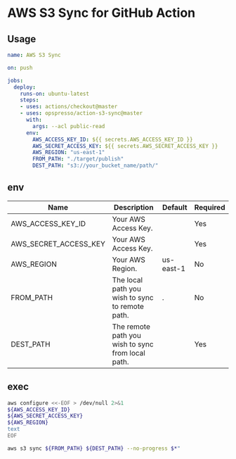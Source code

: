 # AWS S3 Sync for GitHub Action

## Usage

```yaml
name: AWS S3 Sync

on: push

jobs:
  deploy:
    runs-on: ubuntu-latest
    steps:
    - uses: actions/checkout@master
    - uses: opspresso/action-s3-sync@master
      with:
        args: --acl public-read
      env:
        AWS_ACCESS_KEY_ID: ${{ secrets.AWS_ACCESS_KEY_ID }}
        AWS_SECRET_ACCESS_KEY: ${{ secrets.AWS_SECRET_ACCESS_KEY }}
        AWS_REGION: "us-east-1"
        FROM_PATH: "./target/publish"
        DEST_PATH: "s3://your_bucket_name/path/"
```

## env

Name | Description | Default | Required
---- | ----------- | ------- | --------
AWS_ACCESS_KEY_ID | Your AWS Access Key. | | Yes
AWS_SECRET_ACCESS_KEY | Your AWS Access Key. | | Yes
AWS_REGION | Your AWS Region. | us-east-1 | No
FROM_PATH | The local path you wish to sync to remote path. | . | No
DEST_PATH | The remote path you wish to sync from local path. | | Yes

## exec

```bash
aws configure <<-EOF > /dev/null 2>&1
${AWS_ACCESS_KEY_ID}
${AWS_SECRET_ACCESS_KEY}
${AWS_REGION}
text
EOF

aws s3 sync ${FROM_PATH} ${DEST_PATH} --no-progress $*"
```
